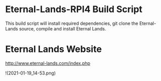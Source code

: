 # Eternal-Lands-RPI4 Build Script
This build script will install required dependencies, git clone the Eternal-Lands source, compile and install Eternal Lands.

# Eternal Lands Website
http://www.eternal-lands.com/index.php

!(2021-01-19_14-53.png)
